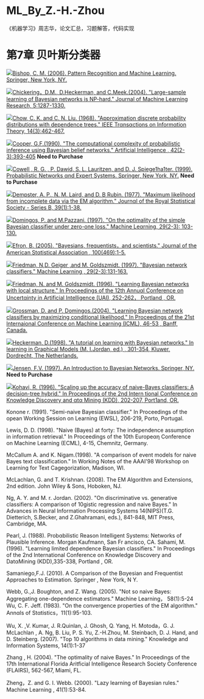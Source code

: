 # ML_By_Z.-H.-Zhou
《机器学习》周志华，论文汇总，习题解答，代码实现

# 第7章 贝叶斯分类器
<img src="https://img.icons8.com/plasticine/25/000000/books.png">[Bishop, C. M. (2006).  Pattern Recognition and Machine Learning. Springer, New York,  NY. ](https://www.microsoft.com/en-us/research/uploads/prod/2006/01/Bishop-Pattern-Recognition-and-Machine-Learning-2006.pdf)

<img src="https://img.icons8.com/dusk/20/000000/documents.png">[Chickering，D.M., D.Heckerman, and C.Meek.(2004). "Large-sample learning of Bayesian networks is NP-hard." Journal of Machine Learning  Research, 5:1287-1330.](http://www.jmlr.org/papers/volume5/chickering04a/chickering04a.pdf)

<img src="https://img.icons8.com/dusk/20/000000/documents.png">[Chow, C. K. and  C. N. Liu.  (1968).  "Approximation discrete probability distributions with dependence trees." IEEE  Trαnsαctions on lnformαtion Theory, 14(3):462-467.](http://citeseerx.ist.psu.edu/viewdoc/download?doi=10.1.1.133.9772&rep=rep1&type=pdf)

<img src="https://img.icons8.com/dusk/20/000000/documents.png">[Cooper, G.F.(1990). "The computational complexity of probabilistic inference using Bayesian belief networks."  Artificial Intelligence ,  42(2-3):393-405](https://www.sciencedirect.com/science/article/abs/pii/000437029090060D) **Need to Purchase**

<img src="https://img.icons8.com/plasticine/25/000000/books.png">[Cowell , R. G. , P. Dawid, S. L. Lauritzen, and D. J. Spiege1ha1ter. (1999). Probabilistic Networks αnd Expert Systems. Springer, New York, NY.](https://www.springer.com/gp/book/9780387987675) **Need to Purchase**

<img src="https://img.icons8.com/dusk/20/000000/documents.png">[Dempster, A. P., N. M. Laird, and D. B Rubin. (1977). "Maximum likelihood from incomplete data via the EM algorithm." Journαl of the  Royal  Stαtistical Society - Series  B, 39(1):1-38.](https://www.isi.edu/natural-language/teaching/cs562/2009/readings/DLR77.pdf)

<img src="https://img.icons8.com/dusk/20/000000/documents.png">[Domingos, P. and M.Pazzani. (1997). "On the optimality of the simple Bayesian classifier under zero-one loss."  Machine Leαrning, 29(2-3): 103-130.](http://engr.case.edu/ray_soumya/mlrg/optimality_of_nb.pdf)

<img src="https://img.icons8.com/dusk/20/000000/documents.png">[Efron, B. (2005). "Bayesians, frequentists，and scientists." Journal of the American Stαtistical Association , 100(469):1-5.](https://courses.physics.ucsd.edu/2015/Fall/physics210b/REFERENCES/Efron_Bayesians_Frequentists.pdf)

<img src="https://img.icons8.com/dusk/20/000000/documents.png">[Friedman, N,D. Geiger ,and M. Goldszmidt. (1997). "Bayesian network classifiers." Machine Learning , 29(2-3):131-163.](http://www.cs.technion.ac.il/~dang/journal_papers/friedman1997Bayesian.pdf)

<img src="https://img.icons8.com/dusk/20/000000/documents.png">[Friedman, N. and M. Goldszmidt. (1996).  "Learning Bayesian networks with local structure."  In Proceedings of the  12th Annuαl  Conference on Uncertαinty in Artificial Intelligence (UAI), 252-262， Portland ,  OR.](https://arxiv.org/ftp/arxiv/papers/1302/1302.3577.pdf)

<img src="https://img.icons8.com/dusk/20/000000/documents.png">[Grossman, D. and P. Domingos.(2004). "Learning Bayesian network classifiers by maximizing conditional likelihood."  In Proceedings  of the  21st  lnternaional  Conference on Machine Learning (ICML),  46-53 , Banff,  Canada.](https://homes.cs.washington.edu/~pedrod/papers/mlc04.pdf)

<img src="https://img.icons8.com/dusk/20/000000/documents.png">[Heckerman, D.(1998). "A tutorial on learning with Bayesian networks." In learning in Graphical Models (M. I.Jordan, ed.) , 301-354, Kluwer, Dordrecht, The Netherlands.](https://arxiv.org/pdf/2002.00269.pdf)

<img src="https://img.icons8.com/plasticine/20/000000/books.png">[Jensen, F.V. (1997). An Introduction to Bayesian Networks. Springer, NY.](https://link.springer.com/chapter/10.1007/978-3-540-85066-3_1) **Need to Purchase**

<img src="https://img.icons8.com/dusk/20/000000/documents.png">[Kohavi, R. (1996). "Scaling up the accuracy of naive-Bayes classifiers: A decision-tree hybrid." In Proceedings of the 2nd Intern tional Conference on Knowledge Discovery and αtα Mining (KDD), 202-207, Port1and, OR.](https://pdfs.semanticscholar.org/cbb6/282f7d835ea167466845c027729b79bed0ef.pdf?_ga=2.191268905.2046485843.1582293919-1826631758.1582293919)

Konone r. (1991). "Semi-naive Bayesian classifier." In Proceedings of the opean Working Session on Learning (EWSL), 206-219, Porto, Portugal.

Lewis, D. D. (1998). "Naive (Bayes) at forty: The independence assumption in information retrieval." In Proceedings of the 10th Europeαη Conference on Machine Learning (ECML), 4-15, Chemnitz, Germany.

McCallum A. and K. Nigam.(1998). "A comparison of event models for naive Bayes text classification." In Working Notes of the AAAI'98 Workshop on Learning for Text Cagegorization, Madison, WI.

McLachlan, G. and T. Krishnan. (2008). The EM Algorithm and Extensions, 2nd edition. John Wiley & Sons, Hoboken, NJ.

Ng, A. Y. and M. r. Jordan. (2002). "On discriminative vs. generative classifiers: A comparison of 10gistic regression and naive Bayes." In Advances in Neural Information Processing Systems 14(NIPS)(T.G. Dietterich, S.Becker, and Z.Ghahramani, eds.), 841-848, MIT Press, Cambridge, MA.

Pearl, J. (1988).  Probαbilistic Reason Intelligent Systems:  Networks of Plausible  Inference.  Morgan Kaufmann,  San  Fr ancisco,  CA. 
Sahami, M.(1996). "Learning  limited dependence Bayesian classifiers."  In Proceedings  of the  2nd  International  Conference  on Knowledge  Discovery and DatαMining (KDD),335-338, Portland , OR. 

Samaniego,F.J. (2010). A Comparison of the Bαyesian and Frequentist Approaches to Estimation. Springer ,  New York,  N Y. 

Webb, G.,J. Boughton, and Z. Wang. (2005). "Not so naive Bayes:  Aggregating one-dependence estimators."  Machine Learning， 58(1):5-24 
Wu,  C. F. Jeff.  (1983).  "On the convergence properties of the EM algorithm." Annαls of Stαtistics，11(1):95-103. 

Wu,  X. ,V. Kumar, J. R.Quinlan, J. Ghosh, Q. Yang, H. Motoda，G. J. McLachlan , A. Ng, B. Liu, P. S. Yu, Z.-H.Zhou, M. Steinbach,  D. J.  Hand, and D. Steinberg. (2007). "Top  10 algorithms  in data mining." Knowledge and Information Systems, 14(1):1-37

Zhang ,  H. (2004).  "The  optimality of naive Bayes." In Proceedings of the 17th  International Florida Aritficial Intelligence Research Society  Conference (FLAIRS),  562-567,  Miami,  FL. 

Zheng，Z. and  G. I.  Webb. (2000).  "Lazy  learning  of Bayesian rules."  Machine Learning ,  41(1):53-84. 

